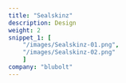 ```yaml
---
title: "Sealskinz"
description: Design
weight: 2
snippet_1: [
    "/images/Sealskinz-01.png",
    "/images/Sealskinz-02.png"
    ]
company: "blubolt"
---
```

